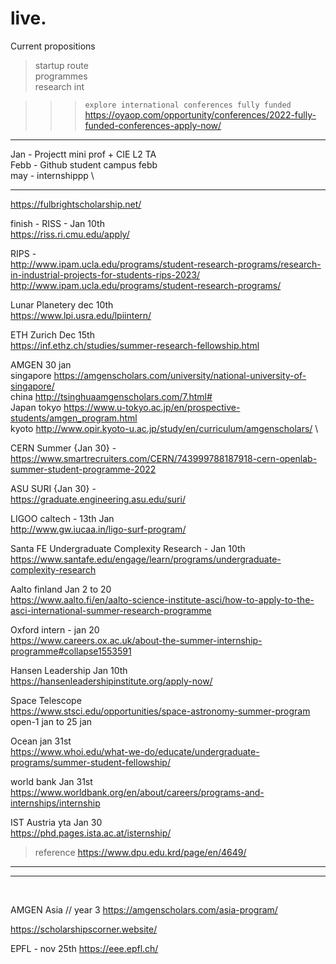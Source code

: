 # live.

Current propositions 


> startup route  
programmes \
> research int 

>>>`explore international conferences fully funded `
>>>https://oyaop.com/opportunity/conferences/2022-fully-funded-conferences-apply-now/

***

Jan - Projectt mini prof + CIE L2 TA \
Febb - Github student campus febb \
may - internshippp \


---
https://fulbrightscholarship.net/


finish -
RISS - Jan 10th  \
https://riss.ri.cmu.edu/apply/

RIPS - \
http://www.ipam.ucla.edu/programs/student-research-programs/research-in-industrial-projects-for-students-rips-2023/
http://www.ipam.ucla.edu/programs/student-research-programs/

Lunar Planetery 
dec 10th \
https://www.lpi.usra.edu/lpiintern/

ETH Zurich Dec 15th \
https://inf.ethz.ch/studies/summer-research-fellowship.html

AMGEN 30 jan\
singapore 
https://amgenscholars.com/university/national-university-of-singapore/ \
china http://tsinghuaamgenscholars.com/7.html# \
Japan tokyo https://www.u-tokyo.ac.jp/en/prospective-students/amgen_program.html \
kyoto http://www.opir.kyoto-u.ac.jp/study/en/curriculum/amgenscholars/ \
 
CERN Summer {Jan 30} - \
https://www.smartrecruiters.com/CERN/743999788187918-cern-openlab-summer-student-programme-2022

ASU SURI {Jan 30} - \
https://graduate.engineering.asu.edu/suri/

LIGOO caltech - 13th Jan \
http://www.gw.iucaa.in/ligo-surf-program/

Santa FE Undergraduate Complexity Research - Jan 10th\
https://www.santafe.edu/engage/learn/programs/undergraduate-complexity-research

Aalto finland Jan 2 to 20 \
https://www.aalto.fi/en/aalto-science-institute-asci/how-to-apply-to-the-asci-international-summer-research-programme

Oxford intern - jan 20 \
https://www.careers.ox.ac.uk/about-the-summer-internship-programme#collapse1553591


Hansen Leadership  Jan 10th \
https://hansenleadershipinstitute.org/apply-now/

Space Telescope \
https://www.stsci.edu/opportunities/space-astronomy-summer-program
open-1 jan to 25 jan

Ocean jan 31st \
https://www.whoi.edu/what-we-do/educate/undergraduate-programs/summer-student-fellowship/

world bank Jan 31st\
https://www.worldbank.org/en/about/careers/programs-and-internships/internship


IST Austria yta Jan 30\
https://phd.pages.ista.ac.at/isternship/

> reference https://www.dpu.edu.krd/page/en/4649/

***
___

</br>

AMGEN Asia 
// year 3
https://amgenscholars.com/asia-program/


https://scholarshipscorner.website/


EPFL - nov 25th 
https://eee.epfl.ch/

